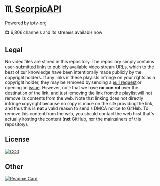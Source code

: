 # ♏ [ScorpioAPI](https://manusoft.github.io/scorpioapi/)
Powered by [iptv-org](https://github.com/iptv-org/)

:tv: 6,806 channels and its streams available now

## Legal

No video files are stored in this repository. The repository simply contains user-submitted links to publicly available video stream URLs, which to the best of our knowledge have been intentionally made publicly by the copyright holders. If any links in these playlists infringe on your rights as a copyright holder, they may be removed by sending a [pull request](https://github.com/iptv-org/database/pulls) or opening an [issue](https://github.com/iptv-org/database/issues/new/choose). However, note that we have **no control** over the destination of the link, and just removing the link from the playlist will not remove its contents from the web. Note that linking does not directly infringe copyright because no copy is made on the site providing the link, and thus this is **not** a valid reason to send a DMCA notice to GitHub. To remove this content from the web, you should contact the web host that's actually hosting the content (**not** GitHub, nor the maintainers of this repository).

## License

[![CC0](http://mirrors.creativecommons.org/presskit/buttons/88x31/svg/cc-zero.svg)](LICENSE)

## Other

[![Readme Card](https://github-readme-stats.vercel.app/api/pin/?username=manusoft&theme=prussian&border_color=404040&repo=mangoapi)](https://github.com/manusoft/mangoapi)
